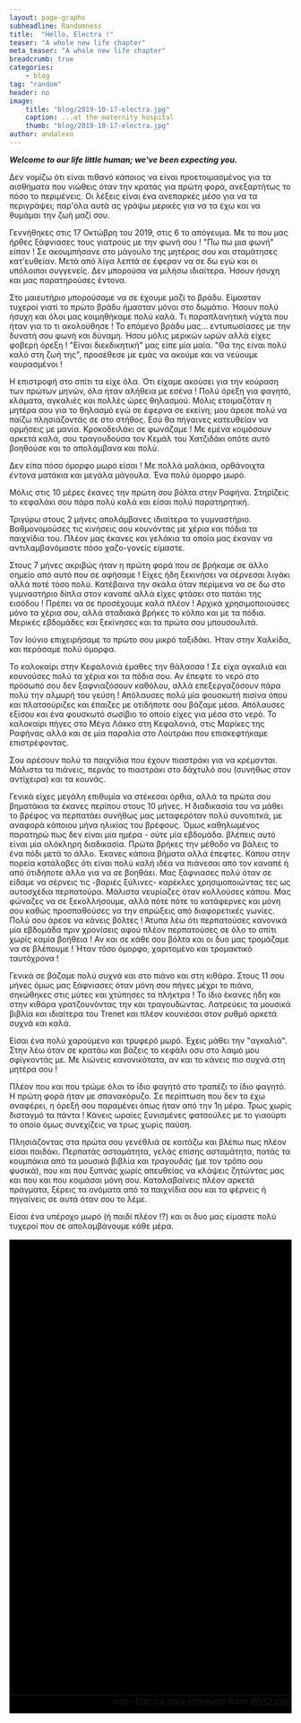 ```yaml
---
layout: page-graphs
subheadline: Randomness
title:  "Hello, Electra !"
teaser: "A whole new life chapter"
meta_teaser: "A whole new life chapter"
breadcrumb: true
categories:
    - blog
tag: "random"
header: no
image:
    title: "blog/2019-10-17-electra.jpg"
    caption: ...at the maternity hospital
    thumb: "blog/2019-10-17-electra.jpg"
author: andalexo
---
```


***Welcome to our life little human; we've been expecting you.***

Δεν νομίζω ότι είναι πιθανό κάποιος να είναι προετοιμασμένος για τα αισθήματα που νιώθεις όταν την κρατάς για πρώτη φορά, ανεξαρτήτως το πόσο το περιμένεις. 
Οι λέξεις είναι ένα ανεπαρκές μέσο για να τα περιγράψει; παρ'όλα αυτά ας γράψω μερικές για να τα έχω και να θυμάμαι την ζωή μαζί σου. 

Γεννήθηκες στις 17 Οκτώβρη του 2019, στις 6 το απόγευμα. Με το που μας ήρθες ξάφνιασες τους γιατρούς με την φωνή σου ! "Πω πω μια φωνή" είπαν ! Σε ακουμπήσανε στο μάγουλο της μητέρας σου και σταμάτησες κατ'ευθείαν. Μετά από λίγα λεπτά σε έφεραν να σε δω εγώ και οι υπόλοιποι συγγενείς. Δεν μπορούσα να μιλήσω ιδιαίτερα. Ήσουν ήσυχη και μας παρατηρούσες έντονα.

Στο μαιευτήριο μπορούσαμε να σε έχουμε μαζί το βράδυ. Είμασταν τυχεροί γιατί το πρώτο βράδυ ήμασταν μόνοι στο δωμάτιο. Ήσουν πολύ ήσυχη και όλοι μας κοιμηθήκαμε πολύ καλά. Τι παραπλανητική νύχτα που ήταν για το τι ακολούθησε ! Το επόμενο βράδυ μας... εντυπωσίασες με την δυνατή σου φωνή και δύναμη. Ήσου μόλις μερικών ωρών αλλά είχες φοβερή όρεξη ! "Είναι διεκδικητική" μας είπε μία μαία. "Θα της είναι πολύ καλό στη ζωή της", προσέθεσε με εμάς να ακούμε και να νεύουμε κουρασμένοι !

Η επιστροφή στο σπίτι τα είχε όλα. Ότι είχαμε ακούσει για την κούραση των πρώτων μηνών, όλα ήταν αλήθεια με εσένα ! Πολύ όρεξη για φαγητό, κλάματα, αγκαλιές και πολλές ώρες θηλασμού. Μόλις ετοιμαζόταν η μητέρα σου για το θηλασμό εγώ σε έφερνα σε εκείνη; μου άρεσε πολύ να παίζω πλησιάζοντάς σε στο στήθος. Εσύ θα πήγαινες κατευθείαν να ορμήσεις με μανία. Κροκοδειλάκι σε φωνάζαμε ! Με εμένα κοιμόσουν αρκετά καλά, σου τραγουδούσα τον Κεμάλ του Χατζιδάκι οπότε αυτό βοηθούσε και το απολάμβανα και πολύ. 

Δεν είπα πόσο όμορφο μωρό είσαι ! Με πολλά μαλάκια, ορθάνοιχτα _έντονα_ ματάκια και μεγάλα μάγουλα. Ένα πολύ όμορφο μωρό.

Μόλις στις 10 μέρες έκανες την πρώτη σου βόλτα στην Ραφήνα. Στηρίζεις το κεφαλάκι σου πάρα πολύ καλά και είσαι πολύ παρατηρητική. 

Τριγύρω στους 2 μήνες απολάμβανες ιδιαίτερα το γυμναστήριο. Βαθμονομούσες τις κινήσεις σου κουνόντας με χέρια και πόδια τα παιχνίδια του. Πλέον μας έκανες και γελάκια τα οποία μας έκαναν να αντιλαμβανόμαστε πόσο χαζο-γονείς είμαστε. 

Στους 7 μήνες ακριβώς ήταν η πρώτη φορά που σε βρήκαμε σε άλλο σημείο από αυτό που σε αφήσαμε ! Είχες ήδη ξεκινήσει να σέρνεσαι λιγάκι αλλά ποτέ τόσο πολύ. Κατέβαινα την σκάλα όταν περίμενα να σε δω στο γυμναστήριο δίπλα στον καναπέ αλλά είχες φτάσει στο πατάκι της εισόδου ! Πρέπει να σε προσέχουμε καλά πλέον ! Αρχικά χρησιμοποιούσες μόνο τα χέρια σου, αλλά σταδιακά βρήκες το κόλπο και με τα πόδια. Μερικές εβδομάδες και ξεκίνησες και τα πρώτα σου μπουσουλιτά.

Τον Ιούνιο επιχειρήσαμε το πρώτο σου μικρό ταξιδάκι. Ήταν στην Χαλκίδα, και περάσαμε πολύ όμορφα.

Το καλοκαίρι στην Κεφαλονιά έμαθες την θάλασσα ! Σε είχα αγκαλιά  και κουνούσες πολύ τα χέρια και τα πόδια σου. Αν έπεφτε το νερό στο πρόσωπό σου δεν ξαφνιαζόσουν καθόλου, αλλά επεξεργαζόσουν πάρα πολύ την αλμυρή του γεύση ! Απόλαυσες πολύ μία φουσκωτή πισίνα όπου και πλατσούριζες και έπαιζες με οτιδήποτε σου βάζαμε μέσα. Απόλαυσες εξίσου και ένα φουσκωτό σωσίβιο το οποίο είχες για μέσα στο νερό. Το καλοκαίρι πήγες στο Μέγα Λάκκο στη Κεφαλονιά, στις Μαρίκες της Ραφήνας αλλά και σε μία παραλία στο Λουτράκι που επισκεφτήκαμε επιστρέφοντας.

Σου αρέσουν πολύ τα παιχνίδια που έχουν πιαστράκι για να κρέμονται. Μάλιστα τα πιάνεις, περνάς το πιαστράκι στο δάχτυλό σου (συνήθως στον αντίχειρα) και τα κουνάς.

Γενικά είχες μεγάλη επιθυμία να στέκεσαι όρθια, αλλά τα πρώτα σου βηματάκια τα έκανες περίπου στους 10 μήνες. Η διαδικασία του να μάθει το βρέφος να περπατάει συνήθως μας μεταφερόταν πολύ συνοπιτκά, με αναφορά κάποιου μήνα ηλικίας του βρέφους. Όμως καθηλωμένος παρατηρώ πως δεν είναι μία ημέρα - ούτε μία εβδομάδα. βλέπεις αυτό είναι μία ολόκληρη διαδικασία. Πρώτα βρήκες την μέθοδο να βάλεις το ένα πόδι μετά το άλλο. Έκανες κάποια βήματα αλλά έπεφτες. Κάπου στην πορεία κατάλαβες ότι είναι πολύ καλή ιδέα να πιάνεσαι από τον καναπέ ή από ότιδήποτε άλλο για να σε βοηθάει. Μας ξάφνιασες πολύ όταν σε είδαμε να σέρνεις τις -βαριές ξύλινες- καρέκλες χρησιμοποιώντας τες ως αυτοσχέδια περπατούρα. Μάλιστα νευρίαζες όταν κολλούσες κάπου. Μας φώναζες να σε ξεκολλήσουμε, αλλά πότε πότε το κατάφερνες και μόνη σου καθώς προσπαθούσες να την σπρώξεις από διαφορετικές γωνίες. Πολύ σου άρεσε να κάνεις βόλτες ! Άτυπα λέω ότι περπατούσες κανονικά μία εβδομάδα πριν χρονίσεις αφού πλέον περπατούσες σε όλο το σπίτι χωρίς καμία βοήθεια ! Αν και σε κάθε σου βόλτα και οι δυο μας τρομάζαμε να σε βλέπουμε ! Ήταν τόσο όμορφο, χαριτομένο και τρομακτικό ταυτόχρονα ! 

Γενικά σε βάζαμε πολύ συχνά και στο πιάνο και στη κιθάρα. Στους 11 σου μήνες όμως μας ξάφνιασες όταν μόνη σου πήγες μέχρι το πιάνο, σηκώθηκες στις μύτες και χτύπησες τα πλήκτρα ! Το ίδιο έκανες ήδη και στην κιθάρα γρατζουνόντας την και τραγουδώντας. Λατρεύεις τα μουσικά βιβλία και ιδιαίτερα του Trenet και πλέον κουνιέσαι στον ρυθμό αρκετά συχνά και καλά.

Είσαι ένα πολύ χαρούμενο και τρυφερό μωρό. Έχεις μάθει την "αγκαλιά". Στην λέω όταν σε κρατάω και βάζεις το κεφάλι οσυ στο λαιμό μου σφίγκοντάς με. Με λιώνεις κανονικότατα, αν και το κάνεις πιο συχνά στη μητέρα σου ! 

Πλέον που και που τρώμε όλοι το ίδιο φαγητό στο τραπέζι το ίδιο φαγητό. Η πρώτη φορά ήταν με σπανακόρυζο. Σε περίπτωση που δεν το έχω αναφέρει, η όρεξή σου παραμένει όπως ήταν από την 1η μέρα. Τρως χωρίς δισταγμό τα πάντα ! Κάνεις ωραίες ξυνισμένες φατσούλες με το γιαούρτι το οποίο όμως συνεχίζεις να τρως χωρίς παύση.

Πλησιάζοντας στα πρώτα σου γενέθλιά σε κοιτάζω και βλέπω πως πλέον είσαι παιδάκι. Περπατάς ασταμάτητα, γελάς επίσης ασταμάτητα, πατάς τα κουμπάκια από τα μουσικά βιβλία και _τραγουδάς_ (με τον τρόπο σου φυσικά), που και που ξυπνάς χωρίς απευθείας να κλάψεις ζητώντας μας και που και που κοιμάσαι μόνη σου. Καταλαβαίνεις πλέον αρκετά πράγματα, ξέρεις τα ονόματα από τα παιχνίδια σου και τα φέρνεις ή πηγαίνεις σε αυτά όταν σου το λέμε. 

Είσαι ένα υπέροχο μωρό (ή παιδί πλέον !?) και οι δυο μας είμαστε πολύ τυχεροί που σε απολαμβάνουμε κάθε μέρα.

<table cellspacing="0" cellpadding="0" bgcolor="#000000">
<caption align="bottom">non-Electra data retrieved from <a href="https://www.who.int/childgrowth/standards/en/">WHO child growth standards</a></caption>
<tr><td colspan="2">
<div id="weight" style="width: 800px; height: 400px;"></div>
</td></tr>
<tr><td>
<div id="height" style="width: 400px; height: 400px;"></div>
</td><td>
<div id="headcirc" style="width: 400px; height: 400px;"></div>
</td></tr>
</table>

<script src="{{ url }}/assets/electra.js"></script>
